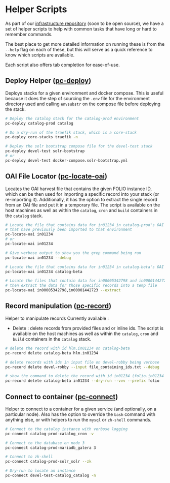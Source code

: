 # Helper Scripts
As part of our [infrastructure repository](https://gitlab.msu.edu/msu-libraries/devops/catalog-infrastructure)
(soon to be open source), we have a set of helper scripts to help with common tasks that have long or
hard to remember commands.

The best place to get more detailed information on running these is from the `--help` flag
on each of these, but this will serve as a quick reference to know which scripts are
available.

Each script also offers tab completion for ease-of-use.

## Deploy Helper ([pc-deploy](https://gitlab.msu.edu/msu-libraries/devops/catalog-infrastructure/-/blob/main/configure-playbook/roles/deploy-helper-scripts/files/pc-deploy?ref_type=heads))
Deploys stacks for a given environment and docker compose. This is useful because it does
the step of sourcing the `.env` file for the environment directory used and calling
`envsubstr` on the compose file before deploying the stack.

```bash
# Deploy the catalog stack for the catalog-prod environment
pc-deploy catalog-prod catalog

# Do a dry-run of the traefik stack, which is a core-stack
pc-deploy core-stacks traefik -n

# Deploy the solr bootstrap compose file for the devel-test stack
pc-deploy devel-test solr-bootstrap
# or
pc-deploy devel-test docker-compose.solr-bootstrap.yml
```

## OAI File Locator ([pc-locate-oai](https://gitlab.msu.edu/msu-libraries/devops/catalog-infrastructure/-/blob/main/configure-playbook/roles/deploy-helper-scripts/files/pc-locate-oai?ref_type=heads))
Locates the OAI harvest file that contains the given FOLIO instance ID, which can be then used for
importing a specific record into your stack (or re-importing it). Additionally, it has the option to
extract the single record from an OAI file and put it in a temporary file. The script is available on the host
machines as well as within the `catalog`, `cron` and `build` containers in the `catalog` stack.

```bash
# Locate the file that contains data for in01234 in catalog-prod's OAI files
# that have previously been imported to that environment
pc-locate-oai in01234
# or
pc-locate-oai in01234

# Give verbose output to show you the grep command being run
pc-locate-oai in01234 --debug

# Locate the file that contains data for in01234 in catalog-beta's OAI files
pc-locate-oai in01234 catalog-beta

# Locate the files that contain data for in00005342798 and in00001442723
# then extract the data for those specific records into a temp file
pc-locate-oai in00005342798,in00001442723 --extract
```

## Record manipulation ([pc-record](https://gitlab.msu.edu/msu-libraries/devops/catalog-infrastructure/-/blob/main/configure-playbook/roles/deploy-helper-scripts/files/pc-record?ref_type=heads))
Helper to manipulate records
Currently available :
- Delete :
delete records from provided files and or inline ids. The script is available on the host
machines as well as within the `catalog`, `cron` and `build` containers in the `catalog` stack.

```bash
# delete the record with id hlm.in01234 on catalog-beta
pc-record delete catalog-beta hlm.in01234

# delete records with ids in input file on devel-robby being verbose
pc-record delete devel-robby --input file_containing_ids.txt --debug

# show the command to delete the record with id in01234 (folio.in01234 with prefix) on catalog-beta being verbose 
pc-record delete catalog-beta in01234 --dry-run --vvv --prefix folio

```

## Connect to container ([pc-connect](https://gitlab.msu.edu/msu-libraries/devops/catalog-infrastructure/-/blob/main/configure-playbook/roles/deploy-helper-scripts/files/pc-connect?ref_type=heads))
Helper to connect to a container for a given service (and optionally, on a particular node).
Also has the option to override the `bash` command with anything else, or with helpers to
run the `mysql` or `zh-shell` commands.

```bash
# Connect to the catalog instance with verbose logging
pc-connect catalog-prod-catalog_cron -v

# Connect to the database on node 3
pc-connect catalog-prod-mariadb_galera 3

# Connect to zk-shell
pc-connect catalog-prod-solr_solr --zk

# Dry-run to locate an instance
pc-connect devel-test-catalog_catalog -n

```
